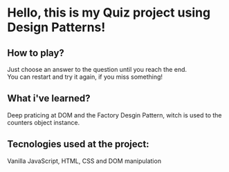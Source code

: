 # Hello, this is my Quiz project using Design Patterns!

## How to play?

Just choose an answer to the question until you reach the end. <br/> You can restart and try it again, if you miss something!
<br/>

## What i've learned?

Deep praticing at DOM and the Factory Desgin Pattern, witch is used to the counters object instance.
<br/>

## Tecnologies used at the project:
Vanilla JavaScript, HTML, CSS and DOM manipulation
